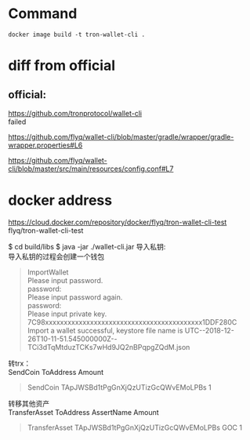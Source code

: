 # Command 

`docker image build -t tron-wallet-cli .`


# diff from official
## official:  
https://github.com/tronprotocol/wallet-cli  
failed

https://github.com/flyq/wallet-cli/blob/master/gradle/wrapper/gradle-wrapper.properties#L6

https://github.com/flyq/wallet-cli/blob/master/src/main/resources/config.conf#L7  



# docker address
https://cloud.docker.com/repository/docker/flyq/tron-wallet-cli-test
flyq/tron-wallet-cli-test


$ cd build/libs
$ java -jar ./wallet-cli.jar
导入私钥:   
导入私钥的过程会创建一个钱包   
> ImportWallet   
Please input password.   
password:   
Please input password again.   
password:  
Please input private key.  
7C98xxxxxxxxxxxxxxxxxxxxxxxxxxxxxxxxxxxxxxxxxx1DDF280C  
Import a wallet successful, keystore file name is UTC--2018-12-26T10-11-51.545000000Z--TCi3dTqMtduzTCKs7wHd9JQ2nBPqpgZQdM.json   

转trx：  
SendCoin ToAddress Amount   
> SendCoin TApJWSBd1tPgGnXjQzUTizGcQWvEMoLPBs 1   

转移其他资产  
TransferAsset ToAddress AssertName Amount   
> TransferAsset TApJWSBd1tPgGnXjQzUTizGcQWvEMoLPBs GOC 1   
